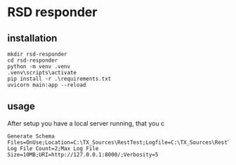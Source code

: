 # RSD responder

## installation

```
mkdir rsd-responder
cd rsd-responder
python -m venv .venv
.venv\scripts\activate
pip install -r .\requirements.txt
uvicorn main:app --reload
```

## usage

After setup you have a local server running, that you c

```
Generate Schema Files=OnUse;Location=C:\TX_Sources\RestTest;Logfile=C:\TX_Sources\RestTest;Max Log File Count=2;Max Log File Size=10MB;URI=http://127.0.0.1:8000/;Verbosity=5
```` 
